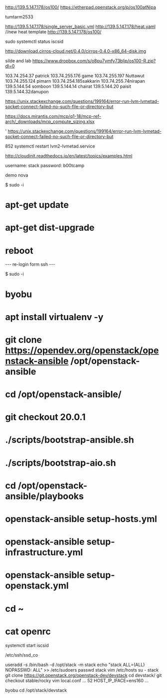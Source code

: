 http://139.5.147.178/os100/
https://etherpad.openstack.org/p/os100atNipa

tumtarm2533

http://139.5.147.178/single_server_basic.yml
http://139.5.147.178/heat.yaml
//new heat template
http://139.5.147.178/os100/


 sudo systemctl  status iscsid


http://download.cirros-cloud.net/0.4.0/cirros-0.4.0-x86_64-disk.img



silde and lab
https://www.dropbox.com/s/o8pu7ymfy73bljp/os100-R.zip?dl=0


103.74.254.37 patrick
103.74.255.176 game
103.74.255.197 Nuttawut
103.74.255.124 pimarn
103.74.254.185sakkarin
103.74.255.74nirapan
139.5.144.54 somboon
139.5.144.14 chairat
139.5.144.20 paisit
139.5.144.32danupon



https://unix.stackexchange.com/questions/199164/error-run-lvm-lvmetad-socket-connect-failed-no-such-file-or-directory-but




https://docs.mirantis.com/mcp/q1-18/mcp-ref-arch/_downloads/mcp_compute_sizing.xlsx

'
https://unix.stackexchange.com/questions/199164/error-run-lvm-lvmetad-socket-connect-failed-no-such-file-or-directory-but

852
systemctl restart lvm2-lvmetad.service

http://cloudinit.readthedocs.io/en/latest/topics/examples.html




username: stack
password: b00tcamp


demo
nova



$ sudo -i
# apt-get update
# apt-get dist-upgrade
# reboot

--- re-login form ssh ---

$ sudo -i
# byobu
# apt install virtualenv -y
# git clone https://opendev.org/openstack/openstack-ansible     /opt/openstack-ansible
# cd /opt/openstack-ansible/
# git checkout 20.0.1
# ./scripts/bootstrap-ansible.sh
# ./scripts/bootstrap-aio.sh
# cd /opt/openstack-ansible/playbooks
# openstack-ansible setup-hosts.yml   
# openstack-ansible setup-infrastructure.yml  
# openstack-ansible setup-openstack.yml

# cd ~
# cat openrc


systemctl start iscsid

/etc/ssh/ssd_co




useradd -s /bin/bash -d /opt/stack -m stack
echo "stack ALL=(ALL) NOPASSWD: ALL" >> /etc/sudoers
passwd stack
vim /etc/hosts
su - stack
git clone https://git.openstack.org/openstack-dev/devstack
cd devstack/
git checkout stable/rocky
vim local.conf
...
52 HOST_IP_IFACE=ens160
...

byobu
cd /opt/stack/devstack

